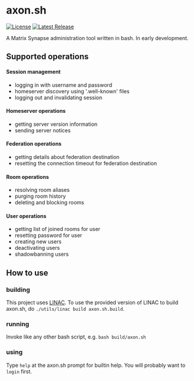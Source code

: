 # axon.sh

[![License](https://shields.thisisjoes.site/badge/dynamic/json.svg?label=license&color=red&url=https://git.thisisjoes.site/api/v1/repos/joe/axon.sh/labels/@license&query=$.description)](https://git.thisisjoes.site/joe/axon.sh/src/branch/dev/LICENSE)
[![Latest Release](https://shields.thisisjoes.site/badge/dynamic/json.svg?label=latest%20release&color=green&url=https://git.thisisjoes.site/api/v1/repos/joe/axon.sh/releases&query=$[0].tag_name)](https://git.thisisjoes.site/joe/axon.sh/releases)

A Matrix Synapse administration tool written in bash. In early development.

## Supported operations
  #### Session management
  - logging in with username and password
  - homeserver discovery using '.well-known' files
  - logging out and invalidating session

  #### Homeserver operations
  - getting server version information
  - sending server notices

  #### Federation operations
  - getting details about federation destination
  - resetting the connection timeout for federation destination

  #### Room operations
  - resolving room aliases
  - purging room history
  - deleting and blocking rooms

  #### User operations
  - getting list of joined rooms for user
  - resetting password for user
  - creating new users
  - deactivating users
  - shadowbanning users


 ## How to use
 
### building

 This project uses [LINAC](https://git.thisisjoes.site/joe/linac). To use the provided version of LINAC to build
 axon.sh, do `./utils/linac build axon.sh.build`.

### running

 Invoke like any other bash script, e.g. `bash build/axon.sh`

### using

 Type `help` at the axon.sh prompt for builtin help. You will probably want to `login` first.

